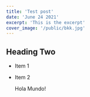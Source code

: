 ```yaml
---
title: 'Test post'
date: 'June 24 2021'
excerpt: 'This is the excerpt'
cover_image: '/public/bkk.jpg'
---
```


## Heading Two

- Item 1
- Item 2
  
  Hola Mundo!